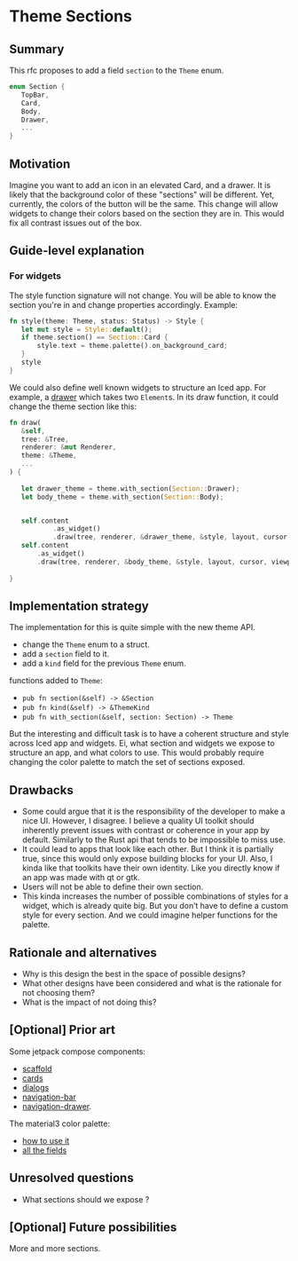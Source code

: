 # Theme Sections


## Summary


This rfc proposes to add a field `section` to the `Theme` enum.
```rust
enum Section {
   TopBar,
   Card,
   Body,
   Drawer,
   ...
}
```


## Motivation

Imagine you want to add an icon in an elevated Card, and a drawer. It is likely that the background color of these "sections" will be different. Yet, currently, the colors of the button will be the same. This change will allow widgets to change their colors based on the section they are in. This would fix all contrast issues out of the box.


## Guide-level explanation

### For widgets

The style function signature will not change. You will be able to know the section you're in and change properties accordingly. Example:


```rust
fn style(theme: Theme, status: Status) -> Style {
   let mut style = Style::default();
   if theme.section() == Section::Card {
       style.text = theme.palette().on_background_card;
   }
   style
}
```


We could also define well known widgets to structure an Iced app.
For example, a [drawer](https://m3.material.io/components/navigation-drawer/overview) which takes two `Element`s. In its draw function, it could change the theme section like this:


```rust
fn draw(
   &self,
   tree: &Tree,
   renderer: &mut Renderer,
   theme: &Theme,
   ...
) {
  
   let drawer_theme = theme.with_section(Section::Drawer);
   let body_theme = theme.with_section(Section::Body);


   self.content
           .as_widget()
           .draw(tree, renderer, &drawer_theme, &style, layout, cursor, viewport);
   self.content
       .as_widget()
       .draw(tree, renderer, &body_theme, &style, layout, cursor, viewport);
  
}
```


## Implementation strategy


The implementation for this is quite simple with the new theme API.
- change the `Theme` enum to a struct.
- add a `section` field to it.
- add a `kind` field for the previous `Theme` enum.


functions added to `Theme`:
- `pub fn section(&self) -> &Section`
- `pub fn kind(&self) -> &ThemeKind`
- `pub fn with_section(&self, section: Section) -> Theme`




But the interesting and difficult task is to have a coherent structure and style across Iced app and widgets. Ei, what section and widgets we expose to structure an app, and what colors to use.
This would probably require changing the color palette to match the set of sections exposed.


## Drawbacks


- Some could argue that it is the responsibility of the developer to make a nice UI. However, I disagree. I believe a quality UI toolkit should inherently prevent issues with contrast or coherence in your app by default. Similarly to the Rust api that tends to be impossible to miss use.
- It could lead to apps that look like each other. But I think it is partially true, since this would only expose building blocks for your UI. Also, I kinda like that toolkits have their own identity. Like you directly know if an app was made with qt or gtk.
- Users will not be able to define their own section.
- This kinda increases the number of possible combinations of styles for a widget, which is already quite big. But you don’t have to define a custom style for every section. And we could imagine helper functions for the palette.




## Rationale and alternatives


- Why is this design the best in the space of possible designs?
- What other designs have been considered and what is the rationale for not choosing them?
- What is the impact of not doing this?




## [Optional] Prior art


Some jetpack compose components:
- [scaffold](https://www.composables.com/material3/scaffold)
- [cards](https://m3.material.io/components/cards/overview)
- [dialogs](https://m3.material.io/components/dialogs/overview)
- [navigation-bar](https://m3.material.io/components/navigation-bar/overview)
- [navigation-drawer](https://m3.material.io/components/navigation-drawer/overview).


The material3 color palette:
- [how to use it](https://m3.material.io/styles/color/roles)
- [all the fields](https://developer.android.com/reference/kotlin/androidx/compose/material3/ColorScheme#public-properties)


## Unresolved questions


- What sections should we expose ?


## [Optional] Future possibilities


More and more sections.
